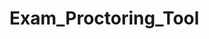 # Exam_Proctoring_Tool
<a href= "https://www.youtube.com/watch?v=8lMAZQHK11s&list=LL&index=4&t=32s&ab_channel=NehaPandit/"> </a>




